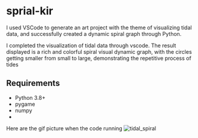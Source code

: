 # sprial-kir
I used VSCode to generate an art project with the theme of visualizing tidal data, and successfully created a dynamic spiral graph through Python.

I completed the visualization of tidal data through vscode. The result displayed is a rich and colorful spiral visual dynamic graph, with the circles getting smaller from small to large, demonstrating the repetitive process of tides

## Requirements
- Python 3.8+
- pygame
- numpy
- 
Here are the gif picture when the code running ![tidal_spiral](https://github.com/user-attachments/assets/d70349aa-2969-4594-a6d1-6f1a0ed34efb)
